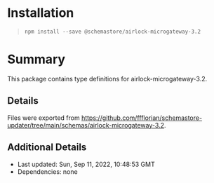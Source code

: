 # Installation
> `npm install --save @schemastore/airlock-microgateway-3.2`

# Summary
This package contains type definitions for airlock-microgateway-3.2.

## Details
Files were exported from https://github.com/ffflorian/schemastore-updater/tree/main/schemas/airlock-microgateway-3.2.

## Additional Details
* Last updated: Sun, Sep 11, 2022, 10:48:53 GMT
* Dependencies: none
